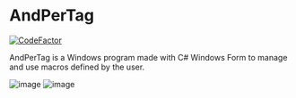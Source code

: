 # AndPerTag
[![CodeFactor](https://www.codefactor.io/repository/github/likefurnis/andpertag/badge)](https://www.codefactor.io/repository/github/likefurnis/andpertag)

AndPerTag is a Windows program made with C# Windows Form to manage and use macros defined by the user.

![image](https://user-images.githubusercontent.com/18721359/95331849-dec75500-08aa-11eb-823d-9783e1d0bd63.png)
![image](https://user-images.githubusercontent.com/18721359/95332187-5a290680-08ab-11eb-9344-f452f43029bb.png)
